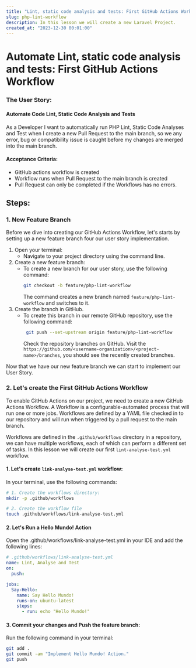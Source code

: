 ```yaml
---
title: "Lint, static code analysis and tests: First GitHub Actions Workflow"
slug: php-lint-workflow
description: In this lesson we will create a new Laravel Project.
created_at: "2023-12-30 00:01:00"
---
```


# Automate Lint, static code analysis and tests: First GitHub Actions Workflow

### The User Story: 
#### Automate Code Lint, Static Code Analysis and Tests
As a Developer I want to automatically run PHP Lint, Static Code Analyses and Test when I create 
a new Pull Request to the main branch, so we any error, bug or compatibility issue is caught before
my changes are merged into the main branch.

#### Acceptance Criteria:
- GitHub actions workflow is created
- Workflow runs when Pull Request to the main branch is created
- Pull Request can only be completed if the Workflows has no errors.


## Steps:

### 1. New Feature Branch
Before we dive into creating our GitHub Actions Workflow, let's starts by setting up a new feature branch four
our user story implementation.

1. Open your terminal:
   - Navigate to your project directory using the command line.
2. Create a new feature branch:
   -  To create a new branch for our user story, use the following command:
      ```bash
      git checkout -b feature/php-lint-workflow
      ```
       The command creates a new branch named ``feature/php-lint-workflow`` and switches to it.
3. Create the branch in GitHub.
   - To create this branch in our remote GitHub repository, use the following command:
     ```bash
      git push --set-upstream origin feature/php-lint-workflow
     ```
     Check the repository branches on GitHub. Visit the ``https://github.com/<username-organization>/<project-name>/branches``,
     you should see the recently created branches.

Now that we have our new feature branch we can start to implement our User Story.


### 2. Let's create the First GitHub Actions Workflow 
To enable GitHub Actions on our project, we need to create a new GitHub Actions Workflow. A Workflow
is a configurable-automated process that will run one or more jobs. Workflows are defined by a YAML file
checked in to our repository and will run when triggered by a pull request to the main branch.

Workflows are defined in the ``.github/workflows`` directory in a repository, we can have multiple workflows,
each of which can perform a different set of tasks. In this lesson we will create our first
```lint-analyse-test.yml``` workflow.


#### 1. Let's create ``link-analyse-test.yml`` workflow:
In your terminal, use the following commands:
```bash
# 1. Create the workflows directory: 
mkdir -p .github/workflows

# 2. Create the workflow file
touch .github/workflows/link-analyse-test.yml
```

#### 2. Let's Run a Hello Mundo! Action
Open the .github/workflows/link-analyse-test.yml in your IDE and add the following lines:
```yaml
# .github/workflows/link-analyse-test.yml
name: Lint, Analyse and Test
on:
  push:

jobs:
  Say-Hello:
    name: Say Hello Mundo!
    runs-on: ubuntu-latest
    steps:
      - run: echo "Hello Mundo!"

```

#### 3. Commit your changes and Push the feature branch:
Run the following command in your terminal:
```bash
git add .
git commit -am "Implement Hello Mundo! Action."
git push

```


